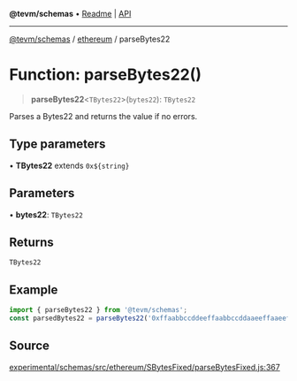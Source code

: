 **@tevm/schemas** • [Readme](../../README.md) \| [API](../../modules.md)

***

[@tevm/schemas](../../README.md) / [ethereum](../README.md) / parseBytes22

# Function: parseBytes22()

> **parseBytes22**\<`TBytes22`\>(`bytes22`): `TBytes22`

Parses a Bytes22 and returns the value if no errors.

## Type parameters

• **TBytes22** extends ```0x${string}```

## Parameters

• **bytes22**: `TBytes22`

## Returns

`TBytes22`

## Example

```ts
import { parseBytes22 } from '@tevm/schemas';
const parsedBytes22 = parseBytes22('0xffaabbccddeeffaabbccddaaeeffaaeeffbbccddbb');
```

## Source

[experimental/schemas/src/ethereum/SBytesFixed/parseBytesFixed.js:367](https://github.com/evmts/tevm-monorepo/blob/main/experimental/schemas/src/ethereum/SBytesFixed/parseBytesFixed.js#L367)
